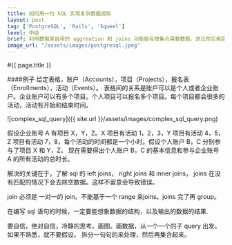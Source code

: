```yaml
---
title: 如何用一句 SQL 实现复杂数据提取
layout: post
tag: ['PostgreSQL', 'Rails', 'Squeel']
level: 中级
brief: 利用数据库自带的 aggreation 和 joins 功能能有效集合需要数据，这比在应用层处理数据要高效得多。但是复杂数据的提取是很有挑战的，到底该如何思考呢？如果又需要借助其他的 Gem，学习和解题的成本还会增加。本文基于真实例子，总结了如何在 PostgreSQL, Rails 和 Squeel 下获取复杂数据。
image_url: "/assets/images/postgresql.jpeg"
---
```


#{{ page.title }}

####例子
给定表格，账户（Accounts），项目（Projects），报名表（Enrollments），活动（Events）。
表格间的关系是账户可以是个人或者企业账户。企业账户可以有多个项目。个人项目可以报名多个项目。每个项目都会很多的活动，活动有开始和结束时间。

![complex_sql_query]({{ site.url }}/assets/images/complex_sql_query.png)

假设企业账号 A 有项目 X，Y，Z。X 项目有活动 1，2，3，Y 项目有活动 4，5，Z 项目有活动 7，8，每个活动的时间都是一个小时。假设个人账户 B，C 分别参与了项目 X 和 Y，Z。
现在需要得出个人账户 B，C 的基本信息和参与企业账号 A 的所有活动的总时长。

解决的关键在于，了解 sql 的 left joins， right joins 和 inner joins，
joins 在没有匹配的情况下会去除空数据。这样不留意会导致错误。

join 必须是 一对一的 join。不能基于一个 range 来joins。joins 完了再 group。

在编写 sql 语句的时候，一定要能想象数据的结构，以及输出的数据的结果.

要自信，绝对自信，冷静的思考。画图。画数据，从一个一个的子 query 出发。如果不熟悉，就不要假设。
拆分一句句的来处理，然后再集合起来。

